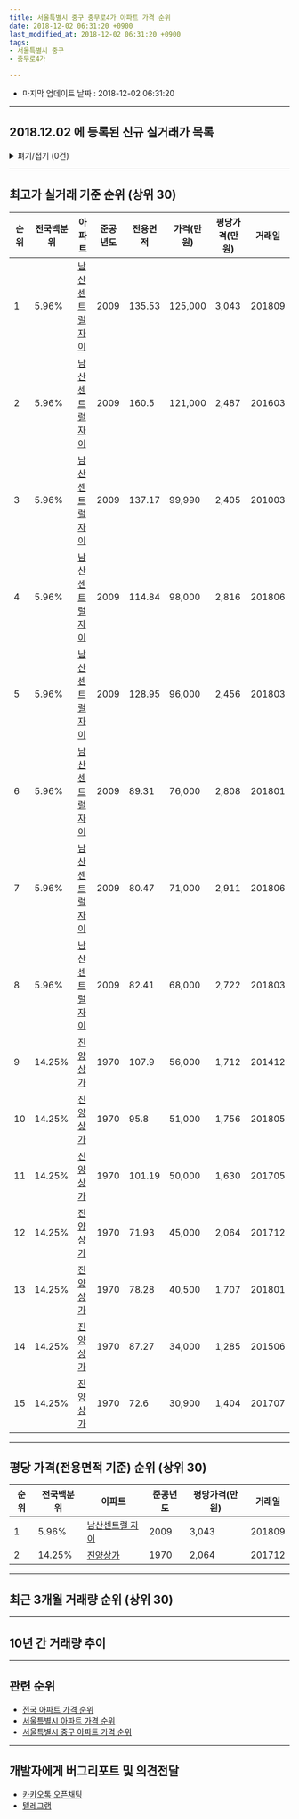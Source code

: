 ```yaml
---
title: 서울특별시 중구 충무로4가 아파트 가격 순위
date: 2018-12-02 06:31:20 +0900
last_modified_at: 2018-12-02 06:31:20 +0900
tags:
- 서울특별시 중구
- 충무로4가

---
```


* 마지막 업데이트 날짜 : 2018-12-02 06:31:20

---

## 2018.12.02 에 등록된 신규 실거래가 목록

<details>
<summary>펴기/접기 (0건)</summary>
<div markdown="1">

|아파트|전국백분위|준공년도|전용면적|가격(만원)|평당가격(만원)|거래일|
|---|---|---|---|---|---|---|
|없음|||||||


</div>
</details>

---

## 최고가 실거래 기준 순위 (상위 30)


|순위|전국백분위|아파트|준공년도|전용면적|가격(만원)|평당가격(만원)|거래일|
|---|---|---|---|---|---|---|---|
|1|5.96%|[남산센트럴 자이](https://search.naver.com/search.naver?query=%EC%84%9C%EC%9A%B8%ED%8A%B9%EB%B3%84%EC%8B%9C+%EC%A4%91%EA%B5%AC+%EC%B6%A9%EB%AC%B4%EB%A1%9C4%EA%B0%80+%EB%82%A8%EC%82%B0%EC%84%BC%ED%8A%B8%EB%9F%B4+%EC%9E%90%EC%9D%B4)|2009|135.53|125,000|3,043|201809|
|2|5.96%|[남산센트럴 자이](https://search.naver.com/search.naver?query=%EC%84%9C%EC%9A%B8%ED%8A%B9%EB%B3%84%EC%8B%9C+%EC%A4%91%EA%B5%AC+%EC%B6%A9%EB%AC%B4%EB%A1%9C4%EA%B0%80+%EB%82%A8%EC%82%B0%EC%84%BC%ED%8A%B8%EB%9F%B4+%EC%9E%90%EC%9D%B4)|2009|160.5|121,000|2,487|201603|
|3|5.96%|[남산센트럴 자이](https://search.naver.com/search.naver?query=%EC%84%9C%EC%9A%B8%ED%8A%B9%EB%B3%84%EC%8B%9C+%EC%A4%91%EA%B5%AC+%EC%B6%A9%EB%AC%B4%EB%A1%9C4%EA%B0%80+%EB%82%A8%EC%82%B0%EC%84%BC%ED%8A%B8%EB%9F%B4+%EC%9E%90%EC%9D%B4)|2009|137.17|99,990|2,405|201003|
|4|5.96%|[남산센트럴 자이](https://search.naver.com/search.naver?query=%EC%84%9C%EC%9A%B8%ED%8A%B9%EB%B3%84%EC%8B%9C+%EC%A4%91%EA%B5%AC+%EC%B6%A9%EB%AC%B4%EB%A1%9C4%EA%B0%80+%EB%82%A8%EC%82%B0%EC%84%BC%ED%8A%B8%EB%9F%B4+%EC%9E%90%EC%9D%B4)|2009|114.84|98,000|2,816|201806|
|5|5.96%|[남산센트럴 자이](https://search.naver.com/search.naver?query=%EC%84%9C%EC%9A%B8%ED%8A%B9%EB%B3%84%EC%8B%9C+%EC%A4%91%EA%B5%AC+%EC%B6%A9%EB%AC%B4%EB%A1%9C4%EA%B0%80+%EB%82%A8%EC%82%B0%EC%84%BC%ED%8A%B8%EB%9F%B4+%EC%9E%90%EC%9D%B4)|2009|128.95|96,000|2,456|201803|
|6|5.96%|[남산센트럴 자이](https://search.naver.com/search.naver?query=%EC%84%9C%EC%9A%B8%ED%8A%B9%EB%B3%84%EC%8B%9C+%EC%A4%91%EA%B5%AC+%EC%B6%A9%EB%AC%B4%EB%A1%9C4%EA%B0%80+%EB%82%A8%EC%82%B0%EC%84%BC%ED%8A%B8%EB%9F%B4+%EC%9E%90%EC%9D%B4)|2009|89.31|76,000|2,808|201801|
|7|5.96%|[남산센트럴 자이](https://search.naver.com/search.naver?query=%EC%84%9C%EC%9A%B8%ED%8A%B9%EB%B3%84%EC%8B%9C+%EC%A4%91%EA%B5%AC+%EC%B6%A9%EB%AC%B4%EB%A1%9C4%EA%B0%80+%EB%82%A8%EC%82%B0%EC%84%BC%ED%8A%B8%EB%9F%B4+%EC%9E%90%EC%9D%B4)|2009|80.47|71,000|2,911|201806|
|8|5.96%|[남산센트럴 자이](https://search.naver.com/search.naver?query=%EC%84%9C%EC%9A%B8%ED%8A%B9%EB%B3%84%EC%8B%9C+%EC%A4%91%EA%B5%AC+%EC%B6%A9%EB%AC%B4%EB%A1%9C4%EA%B0%80+%EB%82%A8%EC%82%B0%EC%84%BC%ED%8A%B8%EB%9F%B4+%EC%9E%90%EC%9D%B4)|2009|82.41|68,000|2,722|201803|
|9|14.25%|[진양상가](https://search.naver.com/search.naver?query=%EC%84%9C%EC%9A%B8%ED%8A%B9%EB%B3%84%EC%8B%9C+%EC%A4%91%EA%B5%AC+%EC%B6%A9%EB%AC%B4%EB%A1%9C4%EA%B0%80+%EC%A7%84%EC%96%91%EC%83%81%EA%B0%80)|1970|107.9|56,000|1,712|201412|
|10|14.25%|[진양상가](https://search.naver.com/search.naver?query=%EC%84%9C%EC%9A%B8%ED%8A%B9%EB%B3%84%EC%8B%9C+%EC%A4%91%EA%B5%AC+%EC%B6%A9%EB%AC%B4%EB%A1%9C4%EA%B0%80+%EC%A7%84%EC%96%91%EC%83%81%EA%B0%80)|1970|95.8|51,000|1,756|201805|
|11|14.25%|[진양상가](https://search.naver.com/search.naver?query=%EC%84%9C%EC%9A%B8%ED%8A%B9%EB%B3%84%EC%8B%9C+%EC%A4%91%EA%B5%AC+%EC%B6%A9%EB%AC%B4%EB%A1%9C4%EA%B0%80+%EC%A7%84%EC%96%91%EC%83%81%EA%B0%80)|1970|101.19|50,000|1,630|201705|
|12|14.25%|[진양상가](https://search.naver.com/search.naver?query=%EC%84%9C%EC%9A%B8%ED%8A%B9%EB%B3%84%EC%8B%9C+%EC%A4%91%EA%B5%AC+%EC%B6%A9%EB%AC%B4%EB%A1%9C4%EA%B0%80+%EC%A7%84%EC%96%91%EC%83%81%EA%B0%80)|1970|71.93|45,000|2,064|201712|
|13|14.25%|[진양상가](https://search.naver.com/search.naver?query=%EC%84%9C%EC%9A%B8%ED%8A%B9%EB%B3%84%EC%8B%9C+%EC%A4%91%EA%B5%AC+%EC%B6%A9%EB%AC%B4%EB%A1%9C4%EA%B0%80+%EC%A7%84%EC%96%91%EC%83%81%EA%B0%80)|1970|78.28|40,500|1,707|201801|
|14|14.25%|[진양상가](https://search.naver.com/search.naver?query=%EC%84%9C%EC%9A%B8%ED%8A%B9%EB%B3%84%EC%8B%9C+%EC%A4%91%EA%B5%AC+%EC%B6%A9%EB%AC%B4%EB%A1%9C4%EA%B0%80+%EC%A7%84%EC%96%91%EC%83%81%EA%B0%80)|1970|87.27|34,000|1,285|201506|
|15|14.25%|[진양상가](https://search.naver.com/search.naver?query=%EC%84%9C%EC%9A%B8%ED%8A%B9%EB%B3%84%EC%8B%9C+%EC%A4%91%EA%B5%AC+%EC%B6%A9%EB%AC%B4%EB%A1%9C4%EA%B0%80+%EC%A7%84%EC%96%91%EC%83%81%EA%B0%80)|1970|72.6|30,900|1,404|201707|


---

## 평당 가격(전용면적 기준) 순위 (상위 30)


|순위|전국백분위|아파트|준공년도|평당가격(만원)|거래일|
|---|---|---|---|---|---|
|1|5.96%|[남산센트럴 자이](https://search.naver.com/search.naver?query=%EC%84%9C%EC%9A%B8%ED%8A%B9%EB%B3%84%EC%8B%9C+%EC%A4%91%EA%B5%AC+%EC%B6%A9%EB%AC%B4%EB%A1%9C4%EA%B0%80+%EB%82%A8%EC%82%B0%EC%84%BC%ED%8A%B8%EB%9F%B4+%EC%9E%90%EC%9D%B4)|2009|3,043|201809|
|2|14.25%|[진양상가](https://search.naver.com/search.naver?query=%EC%84%9C%EC%9A%B8%ED%8A%B9%EB%B3%84%EC%8B%9C+%EC%A4%91%EA%B5%AC+%EC%B6%A9%EB%AC%B4%EB%A1%9C4%EA%B0%80+%EC%A7%84%EC%96%91%EC%83%81%EA%B0%80)|1970|2,064|201712|


---

## 최근 3개월 거래량 순위 (상위 30)


<div style="width:100%;">
    <canvas id="deal_count_ranking" height="250"></canvas>
</div>


<script>
new Chart(document.getElementById("deal_count_ranking"), {
    type: 'horizontalBar',
    data: {
        labels: ['남산센트럴 자이'],
        datasets: [{
            label: '실거래 수',
            data: [1],
            borderColor: "rgba(255, 0, 128, 1)",
            backgroundColor: "rgba(255, 0, 128, 0.5)",
            fill: false,
        }]
    },
    options: {
        responsive: true,
        title: {
            display: true,
            text: '최근 3개월 거래량 순위'
        },
        tooltips: {
            mode: 'index',
            intersect: false,
            callbacks: {
                title: function(tooltipItems, data) {
                    return "실거래 수:";
                },
                label: function(tooltipItem, data) {
                    return data.labels[tooltipItem.index] + ": " + tooltipItem.xLabel;
                }
            }
        },
        hover: {
            mode: 'nearest',
            intersect: true
        },
        scales: {
            xAxes: [{
                display: true,
                scaleLabel: {
                    display: true,
                    labelString: '실거래 수'
                },
                ticks: {
                    suggestedMin: 0,
                }
            }],
            yAxes: [{
                display: true,
                ticks: {
                    autoSkip: false,
                    callback: function(value, index, values) {
                        if (value.length > 15)
                            return value.substr(0, 13) + "...";
                        else
                            return value;
                    }
                },
                scaleLabel: {
                    display: false,
                }
            }]
        }
    }
});

</script>


---

## 10년 간 거래량 추이


<div style="width:100%;">
    <canvas id="deal_progress" height="250"></canvas>
</div>

<script>
new Chart(document.getElementById("deal_progress"), {
    type: 'line',
    data: {
        labels: ['200812','200901','200902','200903','200904','200905','200906','200907','200908','200909','200910','200911','200912','201001','201002','201003','201004','201005','201006','201007','201008','201009','201010','201011','201012','201101','201102','201103','201104','201105','201106','201107','201108','201109','201110','201111','201112','201201','201202','201203','201204','201205','201206','201207','201208','201209','201210','201211','201212','201301','201302','201303','201304','201305','201306','201307','201308','201309','201310','201311','201312','201401','201402','201403','201404','201405','201406','201407','201408','201409','201410','201411','201412','201501','201502','201503','201504','201505','201506','201507','201508','201509','201510','201511','201512','201601','201602','201603','201604','201605','201606','201607','201608','201609','201610','201611','201612','201701','201702','201703','201704','201705','201706','201707','201708','201709','201710','201711','201712','201801','201802','201803','201804','201805','201806','201807','201808','201809','201810','201811','201812'],
        datasets: [{
            label: '실거래 수',
            pointRadius: 1,
            data: [1, 0, 1, 1, 0, 0, 0, 0, 1, 2, 0, 0, 0, 0, 2, 3, 0, 0, 0, 0, 0, 0, 0, 1, 0, 0, 0, 0, 0, 0, 0, 1, 0, 1, 0, 0, 1, 0, 2, 0, 0, 1, 1, 1, 0, 0, 0, 0, 0, 1, 0, 0, 0, 0, 1, 0, 1, 0, 2, 1, 0, 1, 0, 1, 1, 0, 1, 1, 0, 3, 2, 3, 2, 1, 0, 1, 1, 1, 5, 1, 2, 3, 5, 2, 1, 0, 2, 4, 2, 2, 1, 2, 2, 2, 2, 5, 2, 4, 1, 4, 1, 4, 3, 2, 3, 4, 1, 0, 3, 9, 4, 4, 2, 4, 6, 3, 1, 2, 1, 0, 0],
            borderColor: "rgba(255, 201, 14, 1)",
            backgroundColor: "rgba(255, 201, 14, 0.5)",
            fill: true,
        }]
    },
    options: {
        responsive: true,
        title: {
            display: true,
            text: '10년간 거래량 추이'
        },
        tooltips: {
            mode: 'index',
            intersect: false,
        },
        hover: {
            mode: 'nearest',
            intersect: true
        },
        scales: {
            xAxes: [{
                display: true,
                scaleLabel: {
                    display: true,
                    labelString: '년/월'
                }
            }],
            yAxes: [{
                display: true,
                ticks: {
                    suggestedMin: 0,
                },
                scaleLabel: {
                    display: true,
                    labelString: '실거래 수'
                }
            }]
        }
    }
});

</script>


---

## 관련 순위

- [전국 아파트 가격 순위](https://inasie.github.io/apt-ranking/전국)
- [서울특별시 아파트 가격 순위](https://inasie.github.io/apt-ranking/서울특별시)
- [서울특별시 중구 아파트 가격 순위](https://inasie.github.io/apt-ranking/서울특별시-중구)


---

## 개발자에게 버그리포트 및 의견전달

- [카카오톡 오픈채팅](https://open.kakao.com/o/gLJUAP4)
- [텔레그램](https://t.me/inasie)

